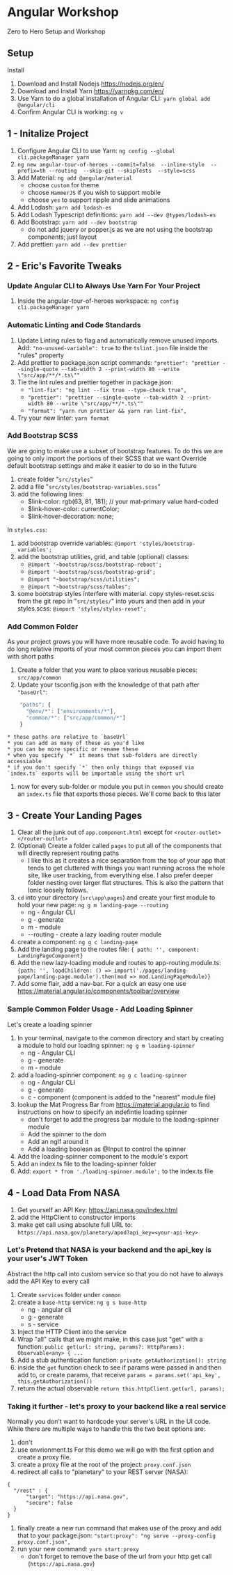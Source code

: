 # Angular Workshop
Zero to Hero Setup and Workshop

## Setup
Install
1. Download and Install Nodejs https://nodejs.org/en/
1. Download and Install Yarn https://yarnpkg.com/en/
1. Use Yarn to do a global installation of Angular CLI: `yarn global add @angular/cli`
1. Confirm Angular CLI is working: `ng v`

## 1 - Initalize Project
1. Configure Angular CLI to use Yarn: `ng config --global cli.packageManager yarn`
1. `ng new angular-tour-of-heroes --commit=false  --inline-style  --prefix=th --routing  --skip-git --skipTests  --style=scss`
1. Add Material: `ng add @angular/material` 
    * choose `custom` for theme
    * choose `HammerJS` if you wish to support mobile 
    * choose `yes` to support ripple and slide animations 
1. Add Lodash: `yarn add lodash-es`
1. Add Lodash Typescript definitions: `yarn add --dev @types/lodash-es`
1. Add Bootstrap: `yarn add --dev bootstrap`
    * do not add jquery or popper.js as we are not using the bootstrap components; just layout
1. Add prettier: `yarn add --dev prettier`

## 2 - Eric's Favorite Tweaks
### Update Angular CLI to Always Use Yarn For Your Project
1. Inside the angular-tour-of-heroes workspace: `ng config  cli.packageManager yarn`
### Automatic Linting and Code Standards
1. Update Linting rules to flag and automatically remove unused imports. Add: `"no-unused-variable": true` to the `tslint.json` file inside the "rules" property 
1. Add prettier to package.json script commands: `"prettier": "prettier --single-quote --tab-width 2 --print-width 80 --write \"src/app/**/*.ts\""`
1. Tie the lint rules and prettier together in package.json:
    * `"lint-fix": "ng lint --fix true --type-check true",`
    * `"prettier": "prettier --single-quote --tab-width 2 --print-width 80 --write \"src/app/**/*.ts\""`
    * `"format": "yarn run prettier && yarn run lint-fix",`
1. Try your new linter: `yarn format`

### Add Bootstrap SCSS
We are going to make use a subset of bootstrap features. To do this we are going to only import the portions of their SCSS that we want
Override default bootstrap settings and make it easier to do so in the future
1. create folder "`src/styles`"
1. add a file "`src/styles/bootstrap-variables.scss`"
1. add the following lines:
    * $link-color: rgb(63, 81, 181); // your mat-primary value hard-coded
    * $link-hover-color: currentColor;
    * $link-hover-decoration: none;

In `styles.css`:
1. add bootstrap override variables: `@import 'styles/bootstrap-variables';`
1. add the bootstrap utilities, grid, and table (optional) classes:
    * `@import '~bootstrap/scss/bootstrap-reboot';`
    * `@import '~bootstrap/scss/bootstrap-grid';`
    * `@import "~bootstrap/scss/utilities";`
    * `@import "~bootstrap/scss/tables";`
1. some bootstrap styles interfere with material. copy styles-reset.scss from the git repo in "`src/styles/`" into yours and then add in your styles.scss: `@import 'styles/styles-reset';`

### Add Common Folder
As your project grows you will have more reusable code. To avoid having to do long relative imports of your most common pieces you can import them with short paths
1. Create a folder that you want to place various reusable pieces: `src/app/common`
1. Update your tsconfig.json with the knowledge of that path after `"baseUrl"`:
```javascript
    "paths": {
      "@env/*": ["environments/*"],
      "common/*": ["src/app/common/*"]
    }
```
    * these paths are relative to `baseUrl`
    * you can add as many of these as you'd like
    * you can be more specific or rename these
    * when you specify `*` it means that sub-folders are directly accessiable
    * if you don't specify `*` then only things that exposed via `index.ts` exports will be importable using the short url
1. now for every sub-folder or  module you put in `common` you should create an `index.ts` file that exports those pieces. We'll come back to this later

## 3 - Create Your Landing Pages
1. Clear all the junk out of `app.component.html` except for `<router-outlet></router-outlet>`
1. (Optional) Create a folder called `pages` to put all of the components that will directly represent routing paths 
    * I like this as it creates a nice separation from the top of your app that tends to get cluttered with things you want running across the whole site, like user tracking, from everything else. I also prefer deeper folder nesting over larger flat structures. This is also the pattern that Ionic loosely follows. 
1. `cd` into your directory (`src\app\pages`) and create your first module to hold your new page: `ng g m landing-page --routing`
    * ng - Angular CLI
    * g - generate
    * m - module
    * --routing - create a lazy loading router module
1. create a component: `ng g c landing-page`
1. Add the landing page to the routes file: `{ path: '', component: LandingPageComponent}`
1. Add the new lazy-loading module and routes to app-routing.module.ts: `{path: '', loadChildren: () => import('./pages/landing-page/landing-page.module').then(mod => mod.LandingPageModule)}`
1. Add some flair, add a nav-bar. For a quick an easy one use https://material.angular.io/components/toolbar/overview 

### Sample Common Folder Usage - Add Loading Spinner
Let's create a loading spinner
1. In your terminal, navigate to the common directory and start by creating a module to hold our loading spinner: `ng g m loading-spinner`
    * ng - Angular CLI
    * g - generate
    * m - module
1. add a loading-spinner component: `ng g c loading-spinner`
    * ng - Angular CLI
    * g - generate
    * c - component (component is added to the "nearest" module file)
1. lookup the Mat Progress Bar from https://material.angular.io to find instructions on how to specify an indefintie loading spinner
    * don't forget to add the progress bar module to the loading-spinner module
    * Add the spinner to the dom
    * Add an ngIf around it
    * Add a loading boolean as @Input to control the spinner
1. Add the loading-spinner component to the module's export
1. Add an index.ts file to the loading-spinner folder
1. Add: `export * from './loading-spinner.module';` to the index.ts file 

## 4 - Load Data From NASA

1. Get yourself an API Key: https://api.nasa.gov/index.html
1. add the HttpClient to constructor imports
1. make get call using absolute full URL to: `https://api.nasa.gov/planetary/apod?api_key=<your-api-key>`

### Let's Pretend that NASA is your backend and the api_key is your user's JWT Token
Abstract the http call into custom service so that you do not have to always add the API Key to every call
1. Create `services` folder under `common`
1. create a `base-http` service: `ng g s base-http`
    * ng - angular cli
    * g - generate
    * s - service
1. Inject the HTTP Client into the service
1. Wrap "all" calls that we might make, in this case just "get" with a function: `public get(url: string, params?: HttpParams): Observable<any> { ...`
1. Add a stub authentication function: `private getAuthorization(): string`
1. inside the `get` function check to see if params were passed in and then add to, or create params, that receive `params = params.set('api_key', this.getAuthorization())`
1. return the actual observable `return this.httpClient.get(url, params);` 

### Taking it further - let's proxy to your backend like a real service
Normally you don't want to hardcode your server's URL in the UI code. While there are multiple ways to handle this the two best options are:
1. don't
1. use envrionment.ts
For this demo we will go with the first option and create a proxy file.
1. create a proxy file at the root of the project: `proxy.conf.json`
1. redirect all calls to "planetary" to your REST server (NASA):
```
{
  "/rest" : {
      "target": "https://api.nasa.gov",
      "secure": false
  }
}

```
1. finally create a new run command that makes use of the proxy and add that to your package.json: `"start:proxy": "ng serve --proxy-config proxy.conf.json",`
1. run your new command: `yarn start:proxy`
    * don't forget to remove the base of the url from  your http get call (`https://api.nasa.gov`)

